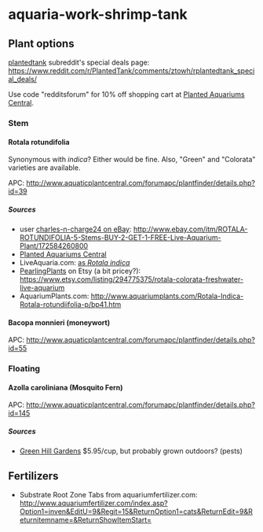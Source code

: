 # aquaria-work-shrimp-tank

## Plant options

[plantedtank](https://www.reddit.com/r/PlantedTank) subreddit's special deals page: https://www.reddit.com/r/PlantedTank/comments/ztowh/rplantedtank_special_deals/

Use code "redditsforum" for 10% off shopping cart at [Planted Aquariums Central](http://www.plantedaquariumscentral.com/).

### Stem

#### Rotala rotundifolia

Synonymous with *indica*? Either would be fine. Also, "Green" and "Colorata" varieties are available.

APC: http://www.aquaticplantcentral.com/forumapc/plantfinder/details.php?id=39

##### Sources

- user [charles-n-charge24 on eBay](https://www.ebay.com/sch/charles-n-charge24/m.html): http://www.ebay.com/itm/ROTALA-ROTUNDIFOLIA-5-Stems-BUY-2-GET-1-FREE-Live-Aquarium-Plant/172584260800
- [Planted Aquariums Central](http://shop.plantedaquariumscentral.com/Rotala-Rotundifolia-Indicia-Easy-and-colorful-aquarium-plant_p_23.html)
- LiveAquaria.com: [as *Rotala indica*](http://www.liveaquaria.com/product/prod_display.cfm?c=768+1631+1618&pcatid=1618&cmpid=13cseYY)
- [PearlingPlants](https://www.etsy.com/shop/PearlingPlants) on Etsy (a bit pricey?): https://www.etsy.com/listing/294775375/rotala-colorata-freshwater-live-aquarium
- AquariumPlants.com: http://www.aquariumplants.com/Rotala-Indica-Rotala-rotundiifolia-p/bp41.htm

#### Bacopa monnieri (moneywort)

APC: http://www.aquaticplantcentral.com/forumapc/plantfinder/details.php?id=55

### Floating

#### Azolla caroliniana (Mosquito Fern)

APC: http://www.aquaticplantcentral.com/forumapc/plantfinder/details.php?id=145
  
##### Sources

- [Green Hill Gardens](http://greenhillgardens.com/products/azola-carolina-ana) $5.95/cup, but probably grown outdoors? (pests)


## Fertilizers

- Substrate Root Zone Tabs from aquariumfertilizer.com: http://www.aquariumfertilizer.com/index.asp?Option1=inven&EditU=9&Regit=15&ReturnOption1=cats&ReturnEdit=9&Returnitemname=&ReturnShowItemStart=
